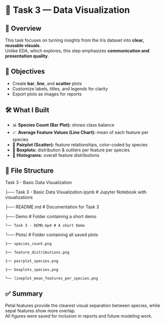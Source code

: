 # 🎨 Task 3 — Data Visualization

## 📝 Overview
This task focuses on turning insights from the Iris dataset into **clear, reusable visuals**.  
Unlike EDA, which explores, this step emphasizes **communication and presentation quality**.

## 🎯 Objectives
- Create **bar**, **line**, and **scatter** plots
- Customize labels, titles, and legends for clarity
- Export plots as images for reports

## 🛠️ What I Built
- 📊 **Species Count (Bar Plot):** shows class balance
- 📈 **Average Feature Values (Line Chart):** mean of each feature per species
- 🔁 **Pairplot (Scatter):** feature relationships, color-coded by species
- 🧰 **Boxplots:** distribution & outliers per feature per species
- 🧱 **Histograms:** overall feature distributions

## 📂 File Structure
Task 3 - Basic Data Visualization

├── Task 3 - Basic Data Visualization.ipynb # Jupyter Notebook with visualizations

├── README.md # Documentation for Task 3

├── Demo # Folder containing a short demo

    └── Task 3 - DEMO.mp4 # A short Demo

└── Plots/ # Folder containing all saved plots

    ├── species_count.png

    ├── feature_distributions.png

    ├── pairplot_species.png

    ├── boxplots_species.png

    └── lineplot_mean_features_per_species.png


## ✅ Summary
Petal features provide the clearest visual separation between species, while sepal features show more overlap.  
All figures were saved for inclusion in reports and future modeling work.